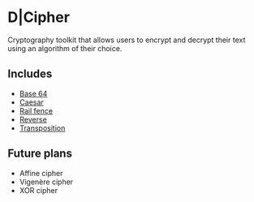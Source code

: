 # D|Cipher
Cryptography toolkit that allows users to encrypt and decrypt their text using an algorithm of their choice.

## Includes

  - [Base 64](https://en.wikipedia.org/wiki/Base64)
  - [Caesar](https://en.wikipedia.org/wiki/Caesar_cipher)
  - [Rail fence](https://en.wikipedia.org/wiki/Rail_fence_cipher)
  - [Reverse](https://en.wikipedia.org/wiki/Substitution_cipher)
  - [Transposition](https://en.wikipedia.org/wiki/Transposition_cipher) 

## Future plans
- Affine cipher
- Vigenère cipher
- XOR cipher
